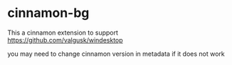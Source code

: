 # cinnamon-bg

This a cinnamon extension to support https://github.com/valgusk/windesktop

you may need to change cinnamon version in metadata if it does not work
